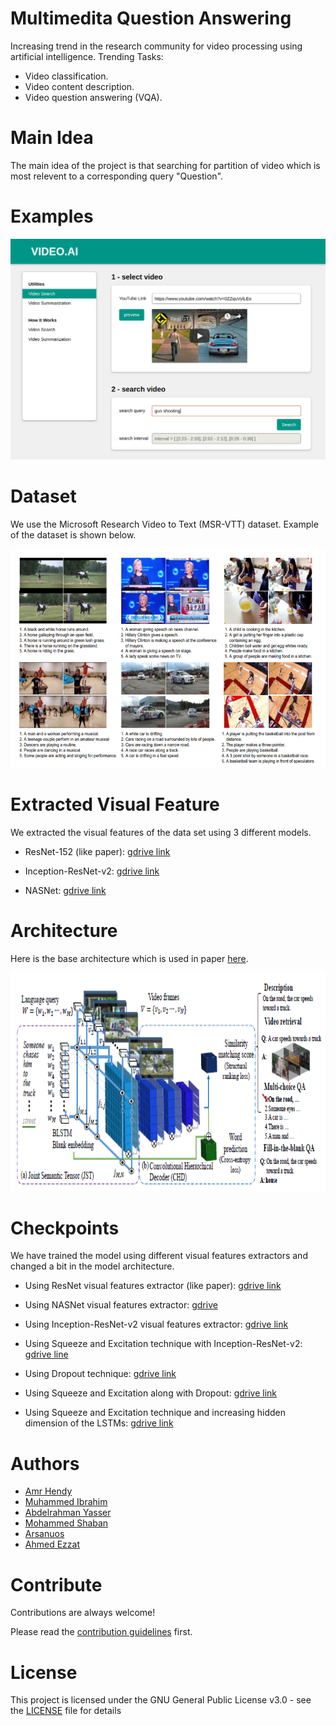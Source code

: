 # Multimedita Question Answering

Increasing trend in the research community for video processing using artificial intelligence.
Trending Tasks:
- Video classification.
- Video content description.
- Video question answering (VQA).

# Main Idea

The main idea of the project is that searching for partition of video which is most relevent to a corresponding query "Question".


# Examples

[![Watch the video](Images/sample_video.png)](https://youtu.be/VwxOHvsqeU0)

# Dataset

We use the Microsoft Research Video to Text (MSR-VTT) dataset.
Example of the dataset is shown below.
<p align="center">
  <img width="650" height="350" src="Images/dataset.PNG">
</p>

# Extracted Visual Feature
We extracted the visual features of the data set using 3 different models.

* ResNet-152 (like paper): [gdrive link](https://drive.google.com/drive/folders/16EANa7XI-pX9vjJJCpQXZeVfHGBIGird?usp=sharing)

* Inception-ResNet-v2: [gdrive link](https://drive.google.com/drive/folders/1X7l0Uc2dij0RZDXfizOZYc1EyRwjfxxG?usp=sharing)

* NASNet: [gdrive link](https://drive.google.com/drive/folders/1-NkhaeHWdrQjdSRhqVVcYCXvZV6vp0tw?usp=sharing)


# Architecture

Here is the base architecture which is used in paper [here](https://arxiv.org/abs/1808.02559).

<p align="center">
  <img width="650" height="350" src="Images/arch.PNG">
</p>

# Checkpoints

We have trained the model using different visual features extractors and changed a bit in the model architecture.

* Using ResNet visual features extractor (like paper): [gdrive link](https://drive.google.com/open?id=11QgK_WM1QUM6-R6FLLDcBxSh1Aj9H13j)

* Using NASNet visual features extractor: [gdrive](https://drive.google.com/open?id=1ulXiHvIg3fZ4xrXIGfUQto84E8oEbBz0)

* Using Inception-ResNet-v2 visual features extractor: [gdrive link](https://drive.google.com/drive/folders/1KHUDPItXL3b0s7ojTZadoObVGX4yFvkw?usp=sharing)

* Using Squeeze and Excitation technique with Inception-ResNet-v2: [gdrive line](https://drive.google.com/open?id=1bB9YenRh-VTFORoBzKBP48028soODyd7)

* Using Dropout technique: [gdrive link](https://drive.google.com/drive/folders/1bSXXHPSpg7jSkC2fUpe86R5naL4CZoHI?usp=sharing)

* Using Squeeze and Excitation along with Dropout: [gdrive link](https://drive.google.com/drive/folders/1-6Av792Htkal_sp9lM_7PwbwGCrejKaE?usp=sharing)

* Using Squeeze and Excitation technique and increasing hidden dimension of the LSTMs: [gdrive link](https://drive.google.com/drive/folders/1XZISh3Jg24jMuChZ5ChOb1kgvOEns2fC?usp=sharing)




# Authors

* [Amr Hendy](https://github.com/AmrHendy)
* [Muhammed Ibrahim](https://github.com/MuhammedKhamis)
* [Abdelrahman Yasser](https://github.com/Abdelrhman-Yasser)
* [Mohammed Shaban](https://github.com/mohamed-shaapan)
* [Arsanuos](https://github.com/Arsanuos)
* [Ahmed Ezzat](https://github.com/AhmedMaghawry) 

# Contribute

Contributions are always welcome!

Please read the [contribution guidelines](contributing.md) first.


# License

This project is licensed under the GNU General Public License v3.0 - see the [LICENSE](LICENSE) file for details

